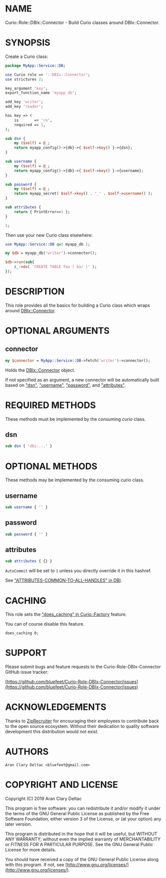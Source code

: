 # NAME

Curio::Role::DBIx::Connector - Build Curio classes around DBIx::Connector.

# SYNOPSIS

Create a Curio class:

```perl
package MyApp::Service::DB;

use Curio role => '::DBIx::Connector';
use strictures 2;

key_argument 'key';
export_function_name 'myapp_db';

add_key 'writer';
add_key 'reader';

has key => (
    is       => 'ro',
    required => 1,
);

sub dsn {
    my ($self) = @_;
    return myapp_config()->{db}->{ $self->key() }->{dsn};
}

sub username {
    my ($self) = @_;
    return myapp_config()->{db}->{ $self->key() }->{username};
}

sub password {
    my ($self) = @_;
    return myapp_secret( $self->key() . '_' . $self->username() );
}

sub attributes {
    return { PrintError=>1 };
}

1;
```

Then use your new Curio class elsewhere:

```perl
use MyApp::Service::DB qw( myapp_db );

my $db = myapp_db('writer')->connector();

$db->run(sub{
    $_->do( 'CREATE TABLE foo ( bar )' );
});
```

# DESCRIPTION

This role provides all the basics for building a Curio class
which wraps around [DBIx::Connector](https://metacpan.org/pod/DBIx::Connector).

# OPTIONAL ARGUMENTS

## connector

```perl
my $connector = MyApp::Service::DB->fetch('writer')->connector();
```

Holds the [DBIx::Connector](https://metacpan.org/pod/DBIx::Connector) object.

If not specified as an argument, a new connector will be automatically
built based on ["dsn"](#dsn), ["username"](#username), ["password"](#password), and ["attributes"](#attributes).

# REQUIRED METHODS

These methods must be implemented by the consuming curio class.

## dsn

```perl
sub dsn { 'dbi:...' }
```

# OPTIONAL METHODS

These methods may be implemented by the consuming curio class.

## username

```perl
sub username { '' }
```

## password

```perl
sub password { '' }
```

## attributes

```perl
sub attributes { {} }
```

`AutoCommit` will be set to `1` unless you directly override it
in this hashref.

See ["ATTRIBUTES-COMMON-TO-ALL-HANDLES" in DBI](https://metacpan.org/pod/DBI#ATTRIBUTES-COMMON-TO-ALL-HANDLES).

# CACHING

This role sets the ["does\_caching" in Curio::Factory](https://metacpan.org/pod/Curio::Factory#does_caching) feature.

You can of course disable this feature.

```
does_caching 0;
```

# SUPPORT

Please submit bugs and feature requests to the
Curio-Role-DBIx-Connector GitHub issue tracker:

[https://github.com/bluefeet/Curio-Role-DBIx-Connector/issues](https://github.com/bluefeet/Curio-Role-DBIx-Connector/issues)

# ACKNOWLEDGEMENTS

Thanks to [ZipRecruiter](https://www.ziprecruiter.com/)
for encouraging their employees to contribute back to the open
source ecosystem.  Without their dedication to quality software
development this distribution would not exist.

# AUTHORS

```
Aran Clary Deltac <bluefeet@gmail.com>
```

# COPYRIGHT AND LICENSE

Copyright (C) 2019 Aran Clary Deltac

This program is free software: you can redistribute it and/or modify
it under the terms of the GNU General Public License as published by
the Free Software Foundation, either version 3 of the License, or
(at your option) any later version.

This program is distributed in the hope that it will be useful,
but WITHOUT ANY WARRANTY; without even the implied warranty of
MERCHANTABILITY or FITNESS FOR A PARTICULAR PURPOSE.  See the
GNU General Public License for more details.

You should have received a copy of the GNU General Public License
along with this program.  If not, see [http://www.gnu.org/licenses/](http://www.gnu.org/licenses/).
